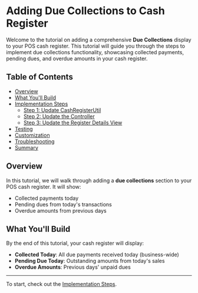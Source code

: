 # Adding Due Collections to Cash Register

Welcome to the tutorial on adding a comprehensive **Due Collections** display to your POS cash register. This tutorial will guide you through the steps to implement due collections functionality, showcasing collected payments, pending dues, and overdue amounts in your cash register.

## Table of Contents
- [Overview](#overview)
- [What You'll Build](#what-youll-build)
- [Implementation Steps](#implementation-steps)
  - [Step 1: Update CashRegisterUtil](#step-1-update-cashregisterutil)
  - [Step 2: Update the Controller](#step-2-update-the-controller)
  - [Step 3: Update the Register Details View](#step-3-update-the-register-details-view)
- [Testing](#testing)
- [Customization](#customization)
- [Troubleshooting](#troubleshooting)
- [Summary](#summary)

## Overview
In this tutorial, we will walk through adding a **due collections** section to your POS cash register. It will show:
- Collected payments today
- Pending dues from today's transactions
- Overdue amounts from previous days

## What You'll Build
By the end of this tutorial, your cash register will display:
- **Collected Today**: All due payments received today (business-wide)
- **Pending Due Today**: Outstanding amounts from today's sales
- **Overdue Amounts**: Previous days' unpaid dues

---

To start, check out the [Implementation Steps](#implementation-steps).
